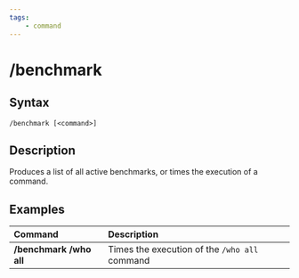 ```yaml
---
tags:
    - command
---
```

# /benchmark

## Syntax

```eqcommand
/benchmark [<command>]
```

## Description

Produces a list of all active benchmarks, or times the execution of a command.

## Examples
| Command | Description |
| :--- | :--- |
| **/benchmark /who all** | Times the execution of the `/who all` command |
